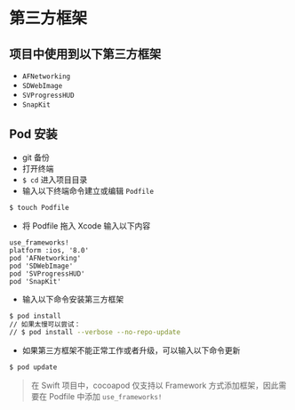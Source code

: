 # 第三方框架

## 项目中使用到以下第三方框架

* `AFNetworking`
* `SDWebImage`
* `SVProgressHUD`
* `SnapKit`

## Pod 安装

* git 备份
* 打开终端
* `$ cd` 进入项目目录
* 输入以下终端命令建立或编辑 `Podfile`

```bash
$ touch Podfile
```

* 将 Podfile 拖入 Xcode 输入以下内容

```
use_frameworks!
platform :ios, '8.0'
pod 'AFNetworking'
pod 'SDWebImage'
pod 'SVProgressHUD'
pod 'SnapKit'
```

* 输入以下命令安装第三方框架

```bash
$ pod install
// 如果太慢可以尝试：
// $ pod install --verbose --no-repo-update
```

* 如果第三方框架不能正常工作或者升级，可以输入以下命令更新

```bash
$ pod update
```

> 在 Swift 项目中，cocoapod 仅支持以 Framework 方式添加框架，因此需要在 Podfile 中添加 `use_frameworks!`


